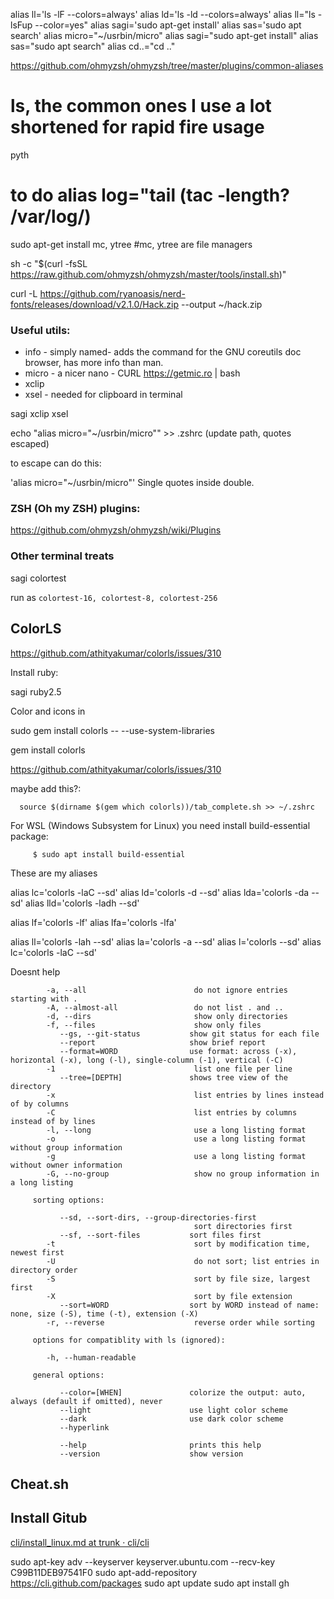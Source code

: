 
alias ll='ls -lF --colors=always'
alias ld='ls -ld --colors=always'
alias ll="ls -lsFup --color=yes"
alias sagi='sudo apt-get install'
alias sas='sudo apt search'
alias micro="~/usrbin/micro"
alias sagi="sudo apt-get install"
alias sas="sudo apt search"
alias cd..="cd .."

https://github.com/ohmyzsh/ohmyzsh/tree/master/plugins/common-aliases

# ls, the common ones I use a lot shortened for rapid fire usage
pyth

# to do alias log="tail (tac -length? /var/log/)

sudo apt-get install mc, ytree
#mc, ytree are file managers

sh -c "$(curl -fsSL https://raw.github.com/ohmyzsh/ohmyzsh/master/tools/install.sh)"


curl -L https://github.com/ryanoasis/nerd-fonts/releases/download/v2.1.0/Hack.zip --output ~/hack.zip


### Useful utils:

- info - simply named- adds the command for the GNU coreutils doc browser, has more info than man.
- micro -  a nicer nano - CURL https://getmic.ro | bash
- xclip 
- xsel - needed for clipboard in terminal

sagi xclip xsel

echo "alias micro=\"~/usrbin/micro\"" >> .zshrc  (update path, quotes escaped)

to escape can do this:

'alias micro="~/usrbin/micro"'  Single quotes inside double.


### ZSH (Oh my ZSH) plugins:

https://github.com/ohmyzsh/ohmyzsh/wiki/Plugins


### Other terminal treats

sagi colortest
 
 run as `colortest-16, colortest-8, colortest-256`

## ColorLS

https://github.com/athityakumar/colorls/issues/310

Install ruby:

 sagi ruby2.5

 Color and icons in
 
 sudo gem install colorls -- --use-system-libraries
 
gem install colorls

 https://github.com/athityakumar/colorls/issues/310

maybe add this?:
      
      
      source $(dirname $(gem which colorls))/tab_complete.sh >> ~/.zshrc


For WSL (Windows Subsystem for Linux) you need install build-essential package:


         $ sudo apt install build-essential


These are my aliases

alias lc='colorls -laC --sd'
alias ld='colorls -d --sd'
alias lda='colorls -da --sd'
alias lld='colorls -ladh --sd'

alias lf='colorls -lf'
alias lfa='colorls -lfa'

alias ll='colorls -lah --sd'
alias la='colorls -a --sd'
alias l='colorls --sd'
alias lc='colorls -laC --sd'



Doesnt help



            -a, --all                        do not ignore entries starting with .
            -A, --almost-all                 do not list . and ..
            -d, --dirs                       show only directories
            -f, --files                      show only files
               --gs, --git-status           show git status for each file
               --report                     show brief report
               --format=WORD                use format: across (-x), horizontal (-x), long (-l), single-column (-1), vertical (-C)
            -1                               list one file per line
               --tree=[DEPTH]               shows tree view of the directory
            -x                               list entries by lines instead of by columns
            -C                               list entries by columns instead of by lines
            -l, --long                       use a long listing format
            -o                               use a long listing format without group information
            -g                               use a long listing format without owner information
            -G, --no-group                   show no group information in a long listing

         sorting options:

               --sd, --sort-dirs, --group-directories-first
                                             sort directories first
               --sf, --sort-files           sort files first
            -t                               sort by modification time, newest first
            -U                               do not sort; list entries in directory order
            -S                               sort by file size, largest first
            -X                               sort by file extension
               --sort=WORD                  sort by WORD instead of name: none, size (-S), time (-t), extension (-X)
            -r, --reverse                    reverse order while sorting

         options for compatiblity with ls (ignored):

            -h, --human-readable

         general options:

               --color=[WHEN]               colorize the output: auto, always (default if omitted), never
               --light                      use light color scheme
               --dark                       use dark color scheme
               --hyperlink

               --help                       prints this help
               --version                    show version
 ## Cheat.sh



## Install Gitub

[cli/install_linux.md at trunk · cli/cli](https://github.com/cli/cli/blob/trunk/docs/install_linux.md)

sudo apt-key adv --keyserver keyserver.ubuntu.com --recv-key C99B11DEB97541F0
sudo apt-add-repository https://cli.github.com/packages
sudo apt update
sudo apt install gh